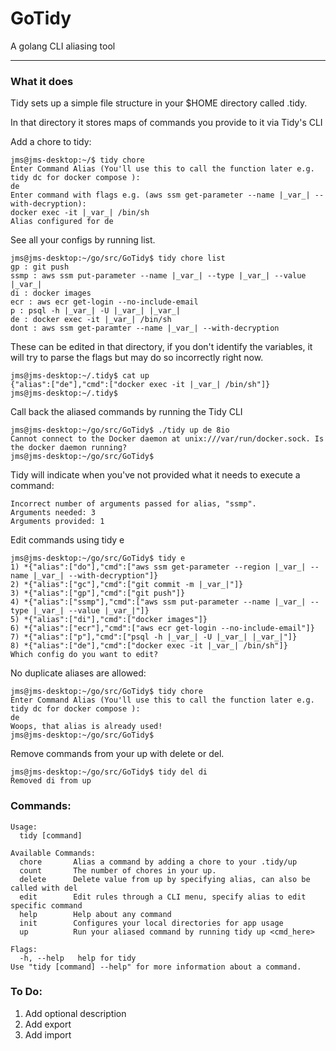 # GoTidy

A golang CLI aliasing tool

--------------------------------------------------------------------
### What it does
Tidy sets up a simple file structure in your $HOME directory called .tidy. 


In that directory it stores maps of commands you provide to it via Tidy's CLI

Add a chore to tidy:

```
jms@jms-desktop:~/$ tidy chore
Enter Command Alias (You'll use this to call the function later e.g. tidy dc for docker compose ): 
de
Enter command with flags e.g. (aws ssm get-parameter --name |_var_| --with-decryption): 
docker exec -it |_var_| /bin/sh
Alias configured for de
```

See all your configs by running list.

```
jms@jms-desktop:~/go/src/GoTidy$ tidy chore list
gp : git push
ssmp : aws ssm put-parameter --name |_var_| --type |_var_| --value |_var_|
di : docker images
ecr : aws ecr get-login --no-include-email
p : psql -h |_var_| -U |_var_| |_var_|
de : docker exec -it |_var_| /bin/sh
dont : aws ssm get-paramter --name |_var_| --with-decryption

```

These can be edited in that directory, if you don't identify the variables, it will try to parse the flags but may do so incorrectly right now. 


```
jms@jms-desktop:~/.tidy$ cat up
{"alias":["de"],"cmd":["docker exec -it |_var_| /bin/sh"]}
jms@jms-desktop:~/.tidy$ 
```

Call back the aliased commands by running the Tidy CLI

```
jms@jms-desktop:~/go/src/GoTidy$ ./tidy up de 8io
Cannot connect to the Docker daemon at unix:///var/run/docker.sock. Is the docker daemon running?
jms@jms-desktop:~/go/src/GoTidy$ 

```

Tidy will indicate when you've not provided what it needs to execute a command:

```
Incorrect number of arguments passed for alias, "ssmp".
Arguments needed: 3
Arguments provided: 1
```

Edit commands using tidy e

```
jms@jms-desktop:~/go/src/GoTidy$ tidy e
1) *{"alias":["do"],"cmd":["aws ssm get-parameter --region |_var_| --name |_var_| --with-decryption"]}
2) *{"alias":["gc"],"cmd":["git commit -m |_var_|"]}
3) *{"alias":["gp"],"cmd":["git push"]}
4) *{"alias":["ssmp"],"cmd":["aws ssm put-parameter --name |_var_| --type |_var_| --value |_var_|"]}
5) *{"alias":["di"],"cmd":["docker images"]}
6) *{"alias":["ecr"],"cmd":["aws ecr get-login --no-include-email"]}
7) *{"alias":["p"],"cmd":["psql -h |_var_| -U |_var_| |_var_|"]}
8) *{"alias":["de"],"cmd":["docker exec -it |_var_| /bin/sh"]}
Which config do you want to edit?

```

No duplicate aliases are allowed:

```
jms@jms-desktop:~/go/src/GoTidy$ tidy chore
Enter Command Alias (You'll use this to call the function later e.g. tidy dc for docker compose ): 
de
Woops, that alias is already used!
jms@jms-desktop:~/go/src/GoTidy$ 

```

Remove commands from your up with delete or del. 


```
jms@jms-desktop:~/go/src/GoTidy$ tidy del di
Removed di from up
```

### Commands:

```
Usage:
  tidy [command]

Available Commands:
  chore       Alias a command by adding a chore to your .tidy/up
  count       The number of chores in your up.
  delete      Delete value from up by specifying alias, can also be called with del
  edit        Edit rules through a CLI menu, specify alias to edit specific command
  help        Help about any command
  init        Configures your local directories for app usage
  up          Run your aliased command by running tidy up <cmd_here>

Flags:
  -h, --help   help for tidy
Use "tidy [command] --help" for more information about a command.
```
### To Do:

1. Add optional description
2. Add export
3. Add import
